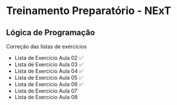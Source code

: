 # Treinamento Preparatório - NExT

## Lógica de Programação
Correção das listas de exercícios

- Lista de Exercício Aula 02 ✅
- Lista de Exercício Aula 03 ✅
- Lista de Exercício Aula 04 ✅
- Lista de Exercício Aula 05 ✅
- Lista de Exercício Aula 06 ✅
- Lista de Exercício Aula 07 
- Lista de Exercício Aula 08 
